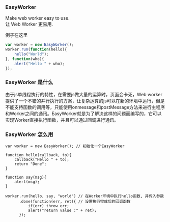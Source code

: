 ### EasyWorker
Make web worker easy to use.  
让 Web Worker 更易用.  

例子在这里

```javascript
var worker = new EasyWorker();
worker.run(function(hello){
	hello("World");
}, function(who){
	alert("Hello " + who);
});
```

### EasyWorker 是什么
由于js单线程执行的特性，在需要js做大量的运算时，页面会卡死，Web worker提供了一个不错的并行执行的方案，让复杂运算的js可以在新的环境中运行，但是不能支持函数的调用等，只能使用onmessage和postMessage方法来进行主程序和Worker之间的通讯。EasyWorker就是为了解决这样的问题而编写的，它可以实现Worker直接执行函数，并且可以通过回调进行通讯。

### EasyWorker 怎么用
```
var worker = new EasyWorker(); // 初始化一个EasyWorker

function hello(callback, to){
	callback("Hello " + to);
	return "Done";
}

function say(msg){
	alert(msg);
}

worker.run(hello, say, "world") // 在Worker环境中执行hello函数, 并传入参数
      .done(function(err, ret){ // 设置执行完成后的回调函数
          if(err) throw err;
          alert("return value :" + ret);
      });
```
